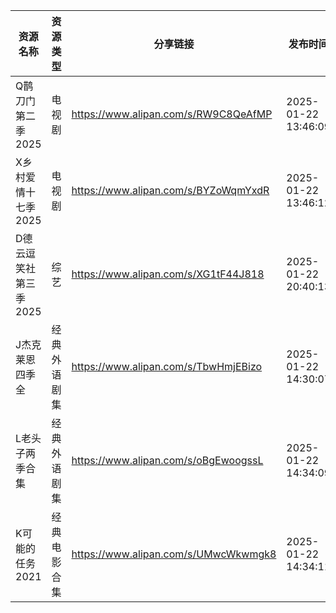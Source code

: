 | 资源名称          | 资源类型   | 分享链接                                 | 发布时间                |
| ------------- | ------ | ------------------------------------ | ------------------- |
| Q鹊刀门第二季2025   | 电视剧    | https://www.alipan.com/s/RW9C8QeAfMP | 2025-01-22 13:46:09 |
| X乡村爱情十七季2025  | 电视剧    | https://www.alipan.com/s/BYZoWqmYxdR | 2025-01-22 13:46:12 |
| D德云逗笑社第三季2025 | 综艺     | https://www.alipan.com/s/XG1tF44J818 | 2025-01-22 20:40:13 |
| J杰克莱恩四季全      | 经典外语剧集 | https://www.alipan.com/s/TbwHmjEBizo | 2025-01-22 14:30:07 |
| L老头子两季合集      | 经典外语剧集 | https://www.alipan.com/s/oBgEwoogssL | 2025-01-22 14:34:09 |
| K可能的任务2021    | 经典电影合集 | https://www.alipan.com/s/UMwcWkwmgk8 | 2025-01-22 14:34:11 |
